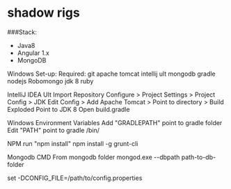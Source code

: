 # shadow rigs

###Stack:
- Java8
- Angular 1.x
- MongoDB


Windows Set-up:
  Required:
    git
    apache tomcat
    intellij ult
    mongodb
    gradle
    nodejs
    Robomongo
    jdk 8
    ruby

  IntelliJ IDEA Ult
    Import Repository
    Configure > Project Settings > Project Config > JDK
    Edit Config > Add Apache Tomcat > Point to directory > Build Exploded
      Point to JDK 8
    Open build.gradle

  Windows Environment Variables
    Add "GRADLEPATH" point to gradle folder
    Edit "PATH" point to gradle /bin/

  NPM
    run "npm install"
    npm install -g grunt-cli

  Mongodb
    CMD From mongodb folder
    mongod.exe --dbpath path-to-db-folder

set -DCONFIG_FILE=/path/to/config.properties

